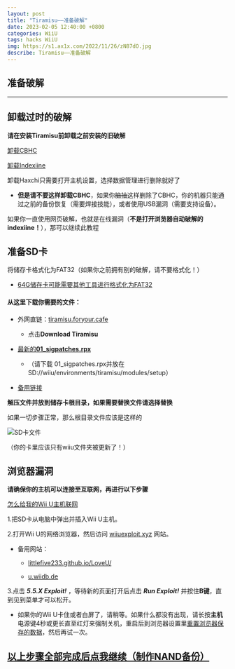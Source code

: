 ```yaml
---
layout: post
title: "Tiramisu——准备破解"
date: 2023-02-05 12:40:00 +0800
categories: WiiU
tags: hacks WiiU
img: https://s1.ax1x.com/2022/11/26/zN87dO.jpg
describe: Tiramisu——准备破解
---
```


## 准备破解

<hr />

## 卸载过时的破解

**请在安装Tiramisu前卸载之前安装的旧破解**

[卸载CBHC](https://littlefive233.github.io/wiiu/2022/05/27/uninstall-CBHC.html)

[卸载Indexiine](https://littlefive233.github.io/wiiu/2022/05/27/uninstall-indexiine.html)

卸载Haxchi只需要打开主机设置，选择数据管理进行删除就好了

- **但是请不要这样卸载CBHC**，如果你~~脑抽~~这样删除了CBHC，你的机器只能通过之前的备份恢复（需要焊接技能），或者使用USB漏洞（需要支持设备）。

如果你一直使用网页破解，也就是在线漏洞（**不是打开浏览器自动破解的indexiine！**），那可以继续此教程

## 准备SD卡

将储存卡格式化为FAT32（如果你之前拥有别的破解，请不要格式化！）

- [64G储存卡可能需要其他工具进行格式化为FAT32](https://zhidao.baidu.com/question/313838908478081124/answer/4207170040.html)

#### 从这里下载你需要的文件：

- 外网直链：[tiramisu.foryour.cafe](https://tiramisu.foryour.cafe/)
  - 点击**Download Tiramisu**
- [最新的**01_sigpatches.rpx**](https://github.com/marco-calautti/SigpatchesModuleWiiU/releases/tag/1.2)
  - （请下载 01_sigpatches.rpx并放在SD://wiiu/environments/tiramisu/modules/setup）

- [备用链接](https://tiramisu.foryour.cafe/api/download?packages=environmentloader,wiiu-nanddumper-payload,payloadloaderinstaller,tiramisu)

**解压文件并放到储存卡根目录，如果需要替换文件请选择替换**

如果一切步骤正常，那么根目录文件应该是这样的

![SD卡文件](https://s1.ax1x.com/2022/03/28/qDj62V.png)

（你的卡里应该只有wiiu文件夹被更新了！）

## 浏览器漏洞

**请确保你的主机可以连接至互联网，再进行以下步骤**

[怎么给我的Wii U主机联网](https://en-americas-support.nintendo.com/app/answers/detail/a_id/1126)

1.把SD卡从电脑中弹出并插入Wii U主机。

2.打开Wii U的网络浏览器，然后访问 [wiiuexploit.xyz](https://wiiuexploit.xyz) 网站。
- 备用网站：

  - [littlefive233.github.io/LoveU/](https://littlefive233.github.io/LoveU/)

  - [u.wiidb.de](u.wiidb.de)

3.点击 **_5.5.X Exploit!_** ，等待新的页面打开后点击 **_Run Exploit!_** 并按住**B键**，直到见到菜单才可以松开。
- 如果你的Wii U卡住或者白屏了，请稍等。如果什么都没有出现，请长按**主机**电源键4秒或更长直至红灯来强制关机，重启后到浏览器设置里[重置浏览器保存的数据](https://en-americas-support.nintendo.com/app/answers/detail/a_id/1507/~/how-to-delete-the-internet-browser-history)，然后再试一次。

## [以上步骤全部完成后点我继续（制作NAND备份）](https://littlefive233.github.io/wiiu/2022/05/27/Dump-NAND.html)
